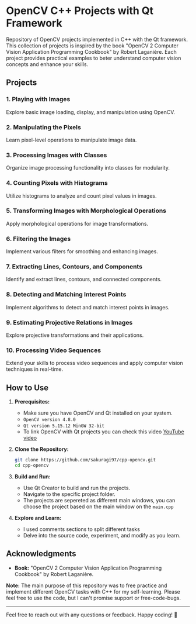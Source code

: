 # OpenCV C++ Projects with Qt Framework

Repository of OpenCV projects implemented in C++ with the Qt framework. This collection of projects is inspired by the book "OpenCV 2 Computer Vision Application Programming Cookbook" by Robert Laganière. Each project provides practical examples to beter understand computer vision concepts and enhance your skills.

## Projects

### 1. Playing with Images

Explore basic image loading, display, and manipulation using OpenCV.

### 2. Manipulating the Pixels

Learn pixel-level operations to manipulate image data.

### 3. Processing Images with Classes

Organize image processing functionality into classes for modularity.

### 4. Counting Pixels with Histograms

Utilize histograms to analyze and count pixel values in images.

### 5. Transforming Images with Morphological Operations

Apply morphological operations for image transformations.

### 6. Filtering the Images

Implement various filters for smoothing and enhancing images.

### 7. Extracting Lines, Contours, and Components

Identify and extract lines, contours, and connected components.

### 8. Detecting and Matching Interest Points

Implement algorithms to detect and match interest points in images.

### 9. Estimating Projective Relations in Images

Explore projective transformations and their applications.

### 10. Processing Video Sequences

Extend your skills to process video sequences and apply computer vision techniques in real-time.

## How to Use

1. **Prerequisites:**
   - Make sure you have OpenCV and Qt installed on your system.
   - `OpenCV version 4.8.0`
   - `Qt version 5.15.12 MinGW 32-bit`
   - To link OpenCV with Qt projects you can check this video [YouTube video](https://www.youtube.com/watch?v=0KNh_7fUqrM)

2. **Clone the Repository:**
   ```bash
   git clone https://github.com/sakuragi97/cpp-opencv.git
   cd cpp-opencv
   ```

3. **Build and Run:**
   - Use Qt Creator to build and run the projects.
   - Navigate to the specific project folder.
   - The projects are sepereted as different main windows, you can choose the project based on the main window on the `main.cpp`

4. **Explore and Learn:**
   - I used comments sections to split different tasks
   - Delve into the source code, experiment, and modify as you learn.

## Acknowledgments

- **Book:** "OpenCV 2 Computer Vision Application Programming Cookbook" by Robert Laganière.

**Note:** The main purpose of this repository was to free practice and implement different OpenCV tasks with C++ for my self-learning. Please feel free to use the code, but I can't promise support or free-code-bugs.

---

Feel free to reach out with any questions or feedback. Happy coding! 🚀